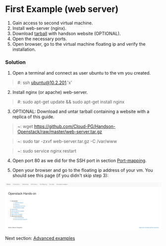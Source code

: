 First Example (web server)<a name="web-server"></a>
=========

1. Gain access to second virtual machine.
2. Install web-server (nginx).
3. Download [tarball](https://github.com/Cloud-PG/Handson-Openstack/raw/master/web-server.tar.gz) with handson website (OPTIONAL).
4. Open the necessary ports.
5. Open browser, go to the virtual machine floating ip and verify the installation.

### Solution

1. Open a terminal and connect as user ubuntu to the vm you created.
  > #: ssh ubuntu@10.2.201.'x'

2. Install nginx (or apache) web-server.
  > #: sudo apt-get update && sudo apt-get install nginx

3. OPTIONAL: Download and untar tarball containing a website with a replica of this guide.
  > ~: wget https://github.com/Cloud-PG/Handson-Openstack/raw/master/web-server.tar.gz

  > ~: sudo tar -zxvf web-server.tar.gz -C /var/www

  > ~: sudo service nginx restart

4. Open port 80 as we did for the SSH port in section [Port-mapping](Port-mapping.md).

5. Open your browser and go to the floating ip address of your vm. You should see this page (if you didn't skip step 3):

  ![](https://raw.githubusercontent.com/Cloud-PG/Handson-Openstack/master/img/Web-server.png)

Next section: [Advanced examples](Advanced-examples.md)
